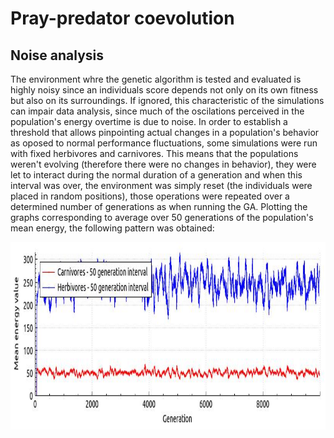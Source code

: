 # Pray-predator coevolution

## Noise analysis
The environment whre the genetic algorithm is tested and evaluated is highly noisy since an individuals score depends not only on its own fitness but also on its surroundings. If ignored, this characteristic of the simulations can impair data analysis, since much of the oscilations perceived in the population's energy overtime is due to noise. In order to establish a threshold that allows pinpointing actual changes in a population's behavior as oposed to normal performance fluctuations, some simulations were run with fixed herbivores and carnivores. This means that the populations weren't evolving (therefore there were no changes in behavior), they were let to interact during the normal duration of a generation and when this interval was over, the environment was simply reset (the individuals were placed in random positions), those operations were repeated over a determined number of generations as when running the GA. 
Plotting the graphs corresponding to average over 50 generations of the population's mean energy, the following pattern was obtained:

<p align="center">
<img src="https://github.com/AliceDeLorenci/pray-predator-coevolution/blob/master/img/50graph.jpg?raw=true" height="300">
</p>
